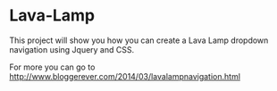 Lava-Lamp
=========

This project will show you how you can create a Lava Lamp dropdown navigation using Jquery and CSS.

For more you can go to 
http://www.bloggerever.com/2014/03/lavalampnavigation.html
